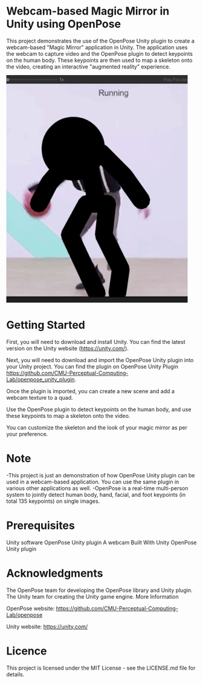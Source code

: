 # Webcam-based Magic Mirror in Unity using OpenPose
This project demonstrates the use of the OpenPose Unity plugin to create a webcam-based "Magic Mirror" application in Unity. The application uses the webcam to capture video and the OpenPose plugin to detect keypoints on the human body. These keypoints are then used to map a skeleton onto the video, creating an interactive "augmented reality" experience.

![demo](https://github.com/Kevoyuan/MagicMirror/blob/master/ikun_demo.gif)


# Getting Started
First, you will need to download and install Unity. You can find the latest version on the Unity website (https://unity.com/).

Next, you will need to download and import the OpenPose Unity plugin into your Unity project. You can find the plugin on OpenPose Unity Plugin https://github.com/CMU-Perceptual-Computing-Lab/openpose_unity_plugin.

Once the plugin is imported, you can create a new scene and add a webcam texture to a quad.

Use the OpenPose plugin to detect keypoints on the human body, and use these keypoints to map a skeleton onto the video.

You can customize the skeleton and the look of your magic mirror as per your preference.

# Note
-This project is just an demonstration of how OpenPose Unity plugin can be used in a webcam-based application. You can use the same plugin in various other applications as well.
-OpenPose is a real-time multi-person system to jointly detect human body, hand, facial, and foot keypoints (in total 135 keypoints) on single images.

# Prerequisites
Unity software
OpenPose Unity plugin
A webcam
Built With
Unity
OpenPose Unity plugin


# Acknowledgments
The OpenPose team for developing the OpenPose library and Unity plugin.
The Unity team for creating the Unity game engine.
More Information

OpenPose website: https://github.com/CMU-Perceptual-Computing-Lab/openpose

Unity website: https://unity.com/
# Licence
This project is licensed under the MIT License - see the LICENSE.md file for details.




